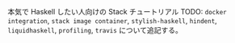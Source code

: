 本気で Haskell したい人向けの Stack チュートリアル
TODO: `docker integration`, `stack image container`, `stylish-haskell`, `hindent`, `liquidhaskell`, `profiling`, `travis` について追記する。
